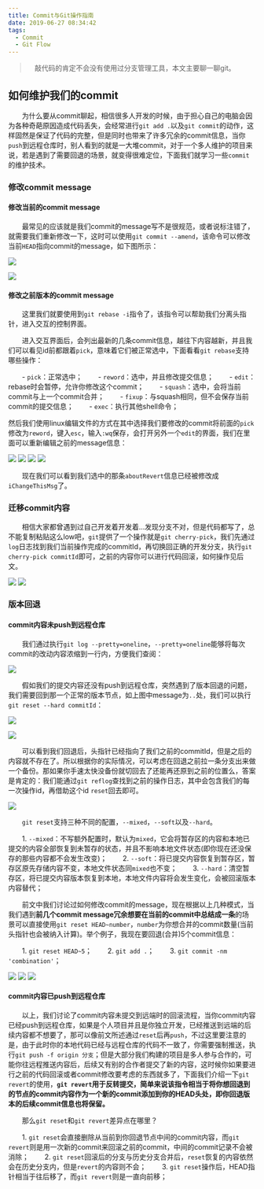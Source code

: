 ```yaml
---
title: Commit与Git操作指南
date: 2019-06-27 08:34:42
tags:
  - Commit
  - Git Flow
---
```


> &emsp;敲代码的肯定不会没有使用过分支管理工具，本文主要聊一聊git。

## 如何维护我们的commit

&emsp;&emsp;为什么要从commit聊起，相信很多人开发的时候，由于担心自己的电脑会因为各种奇葩原因造成代码丢失，会经常进行`git add .`以及`git commit`的动作，这样固然是保证了代码的完整，但是同时也带来了许多冗余的commit信息，当你`push`到远程仓库时，别人看到的就是一大堆commit，对于一个多人维护的项目来说，若是遇到了需要回退的场景，就变得很难定位，下面我们就学习一些`commit`的维护技术。

<escape><!-- more --></escape>

### 修改commit message

#### 修改当前的commit message

&emsp;&emsp;最常见的应该就是我们commit的message写不是很规范，或者说标注错了，就需要我们重新修改一下，这时可以使用`git commit --amend`，该命令可以修改当前`HEAD`指向commit的message，如下图所示：

![](amend.jpg)

![](change.jpg)

#### 修改之前版本的commit message

&emsp;&emsp;这里我们就要使用到`git rebase -i`指令了，该指令可以帮助我们分离头指针，进入交互的控制界面。

&emsp;&emsp;进入交互界面后，会列出最新的几条commit信息，越往下内容越新，并且我们可以看见id前都跟着`pick`，意味着它们被正常选中，下面看看`git rebase`支持哪些操作：

&emsp;&emsp;- `pick`：正常选中；
&emsp;&emsp;- `reword`：选中，并且修改提交信息；
&emsp;&emsp;- `edit`：rebase时会暂停，允许你修改这个commit；
&emsp;&emsp;- `squash`：选中，会将当前commit与上一个commit合并；
&emsp;&emsp;- `fixup`：与squash相同，但不会保存当前commit的提交信息；
&emsp;&emsp;- `exec`：执行其他shell命令；


然后我们使用linux编辑文件的方式在其中选择我们要修改的commit将前面的`pick`修改为`reword`，键入`esc`，输入`:wq`保存，会打开另外一个`edit`的界面，我们在里面可以重新编辑之前的message信息：

![](reword.jpg)
![](changeMsg.jpg)
![](newMsg.jpg)
![](changeRes.jpg)

&emsp;&emsp;现在我们可以看到我们选中的那条`aboutRevert`信息已经被修改成`iChangeThisMsg`了。

### 迁移commit内容

&emsp;&emsp;相信大家都曾遇到过自己开发着开发着...发现分支不对，但是代码都写了，总不能复制粘贴这么low吧，`git`提供了一个操作就是`git cherry-pick`，我们先通过`log`日志找到我们当前操作完成的commitId，再切换回正确的开发分支，执行`git cherry-pick commitId`即可，之前的内容你可以进行代码回滚，如何操作见后文。

![](cherry.jpg)
![](pick.jpg)

### 版本回退

#### commit内容未push到远程仓库

&emsp;&emsp;我们通过执行`git log --pretty=oneline`，`--pretty=oneline`能够将每次commit的改动内容浓缩到一行内，方便我们查阅：

![](log.jpg)

&emsp;&emsp;假如我们的提交内容还没有push到远程仓库，突然遇到了版本回退的问题，我们需要回到那一个正常的版本节点，如上图中message为`..`处，我们可以执行`git reset --hard commitId`：

![](resetHard.jpg)

![](resetResult.jpg)

&emsp;&emsp;可以看到我们回退后，头指针已经指向了我们之前的commitId，但是之后的内容就不存在了。所以根据你的实际情况，可以考虑在回退之前拉一条分支出来做一个备份。那如果你手速太快没备份就切回去了还能再还原到之前的位置么，答案是肯定的：我们能通过`git reflog`查找到之前的操作日志，其中会包含我们的每一次操作id，再借助这个id `reset`回去即可。

![](reflog.jpg)

&emsp;&emsp;`git reset`支持三种不同的配置，`--mixed`，`--soft`以及`--hard`。

&emsp;&emsp;1. `--mixed`：不写额外配置时，默认为`mixed`，它会将暂存区的内容和本地已提交的内容全部恢复到未暂存的状态，并且不影响本地文件状态(即你现在还没保存的那些内容都不会发生改变)；
&emsp;&emsp;2. `--soft`：将已提交内容恢复到暂存区，暂存区原先存储内容不变，本地文件状态同`mixed`也不变；
&emsp;&emsp;3. `--hard`：清空暂存区，将已提交内容版本恢复到本地，本地文件内容将会发生变化，会被回滚版本内容替代； 

&emsp;&emsp;前文中我们讨论过如何修改commit的message，现在根据以上几种模式，当我们遇到**前几个commit message冗余想要在当前的commit中总结成一条**的场景可以直接使用`git reset HEAD~number`，`number`为你想合并的commit数量(当前头指针也会被纳入计算)。举个例子，我现在要回退(合并)5个commit信息：

&emsp;&emsp;1. `git reset HEAD~5`；
&emsp;&emsp;2. `git add .`；
&emsp;&emsp;3. `git commit -nm 'combination'`；

![](half.jpg)
![](reset5.jpg)
![](combine.jpg)

#### commit内容已push到远程仓库

&emsp;&emsp;以上，我们讨论了commit内容未提交到远端时的回滚流程，当你commit内容已经push到远程仓库，如果是个人项目并且是你独立开发，已经推送到远端的后续内容都不想要了，那可以像前文所述通过`reset`后再`push`，不过这里要注意的是，由于此时你的本地代码已经与远程仓库的代码不一致了，你需要强制推送，执行`git push -f origin 分支`；但是大部分我们构建的项目是多人参与合作的，可能你往远程推送内容后，后续又有别的合作者提交了新的内容，这时候你如果要进行之前的代码回滚或者commit修改要考虑的东西就多了，下面我们介绍一下`git revert`的使用，**`git revert`用于反转提交，简单来说该指令相当于将你想回退到的节点的commit内容作为一个新的commit添加到你的HEAD头处，即你回退版本的后续commit信息也将保留。**

&emsp;&emsp;那么`git reset`和`git revert`差异点在哪里？

&emsp;&emsp;1. `git reset`会直接删除从当前到你回退节点中间的commit内容，而`git revert`则是用一次新的commit来回滚之前的commit，中间的commit记录不会被消除；
&emsp;&emsp;2. `git reset`回滚后的分支与历史分支合并后，`reset`恢复的内容依然会在历史分支内，但是`revert`的内容则不会；
&emsp;&emsp;3. `git reset`操作后，HEAD指针相当于往后移了，而`git revert`则是一直向前移；
